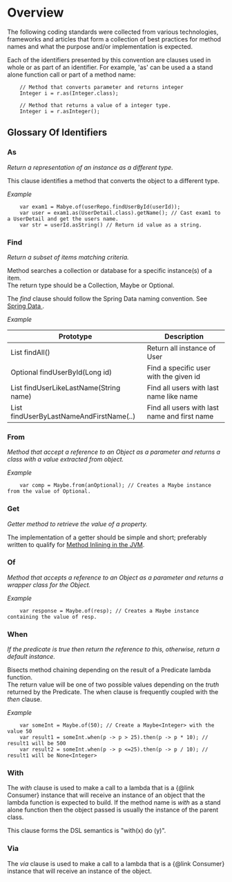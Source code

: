 # Overview

The following coding standards were collected from various technologies, frameworks 
and articles that form a collection of best practices for method names and what 
the purpose and/or implementation is expected.

Each of the identifiers presented by this convention are clauses used in whole or as part
of an identifier. For example, 'as' can be used a a stand alone function call or part of
a method name:

~~~{.java}
    // Method that converts parameter and returns integer
    Integer i = r.as(Integer.class);
    
    // Method that returns a value of a integer type.
    Integer i = r.asInteger();
~~~


## Glossary Of Identifiers

### As


_Return a representation of an instance as a different type._

This clause identifies a method that converts the object to a different type.

*Example*

~~~{.java}
    var exam1 = Mabye.of(userRepo.findUserById(userId));
    var user = exam1.as(UserDetail.class).getName(); // Cast exam1 to a UserDetail and get the users name.
    var str = userId.asString() // Return id value as a string.
~~~


### Find

_Return a subset of items matching criteria._

Method searches a collection or database for a specific instance(s) of a item.  
The return type should be a Collection<T>, Maybe<T> or Optional<T>.

The _find_ clause should follow the Spring Data naming convention. 
See [Spring Data ](https://docs.spring.io/spring-data/jpa/docs/current/reference/html/#repositories).

*Example*

| Prototype                                     | Description |
|-----------------------------------------------|--------------------------------------------- |
| List<User> findAll()                          | Return all instance of User                  |
| Optional<User> findUserById(Long id)          | Find a specific user with the given id       |
| List<User> findUserLikeLastName(String name)  | Find all users with last name like name      |
| List<User> findUserByLastNameAndFirstName(..) | Find all users with last name and first name |


### From

_Method that accept a reference to an Object as a parameter and returns
a class with a value extracted from object._

*Example*

~~~
    var comp = Maybe.from(anOptional); // Creates a Maybe instance from the value of Optional.
~~~


### Get

_Getter method to retrieve the value of a property._

The implementation of a getter should be simple and short; preferably written to
qualify for [Method Inlining in the JVM](https://www.baeldung.com/jvm-method-inlining).  

### Of

_Method that accepts a reference to an Object as a parameter and returns
a wrapper class for the Object._

*Example*

~~~
    var response = Maybe.of(resp); // Creates a Maybe instance containing the value of resp.
~~~


### When

_If the predicate is true then return the reference to *this*, otherwise,
return a default instance._

Bisects method chaining depending on the result of a Predicate lambda function.  
The return value will be one of two possible values depending on the _truth_ returned
by the Predicate.  The when clause is frequently coupled with the *then* clause.

*Example*

~~~
    var someInt = Maybe.of(50); // Create a Maybe<Integer> with the value 50
    var result1 = someInt.when(p -> p > 25).then(p -> p * 10); // result1 will be 500
    var result2 = someInt.when(p -> p <=25).then(p -> p / 10); // result1 will be None<Integer>
~~~


### With

The *with* clause is used to make a call to a lambda that is a {@link Consumer} instance that will receive 
an instance of an object that the lambda function is expected to build.  If the method name is _with_ as a
stand alone function then the object passed is usually the instance of the parent class.

This clause forms the DSL semantics is "with(x) do (y)".

### Via

The *via* clause is used to  make a call to a lambda that is a {@link Consumer} instance that will receive 
an instance of the object.  
